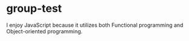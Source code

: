 # group-test
I enjoy JavaScript because it utilizes both Functional programming and Object-oriented programming.
